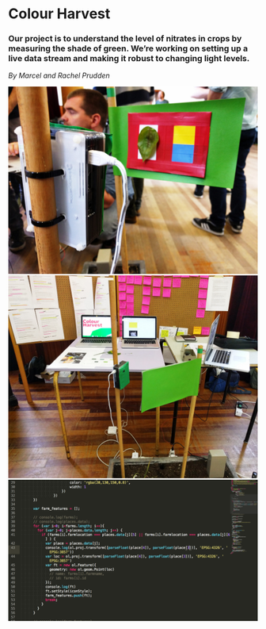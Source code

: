 # Colour Harvest

### Our project is to understand the level of nitrates in crops by measuring the shade of green. We’re working on setting up a live data stream and making it robust to changing light levels.

*By Marcel and Rachel Prudden*

<img src="img/colour_harvest_closeup.jpg">
<img src="img/colour_harvest_system.jpg">
<img src="img/code_screenshot.png">

